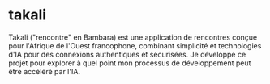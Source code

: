 # takali
Takali ("rencontre" en Bambara) est une application de rencontres conçue pour l'Afrique de l'Ouest francophone, combinant simplicité et technologies d'IA pour des connexions authentiques et sécurisées. Je développe ce projet pour explorer à quel point mon processus de développement peut être accéléré par l'IA.

